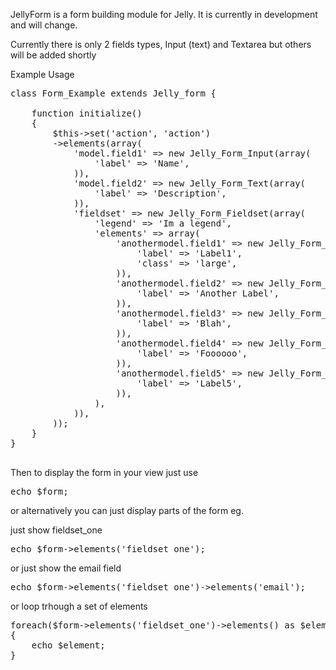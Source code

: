 JellyForm is a form building module for Jelly. It is currently in development and will change.

Currently there is only 2 fields types, Input (text) and Textarea but others will be added shortly

Example Usage

<pre>
class Form_Example extends Jelly_form {

	function initialize()
	{
		$this->set('action', 'action')
		->elements(array(
			'model.field1' => new Jelly_Form_Input(array(
				'label' => 'Name',
			)),
			'model.field2' => new Jelly_Form_Text(array(
				'label' => 'Description',
			)),
			'fieldset' => new Jelly_Form_Fieldset(array(
				'legend' => 'Im a legend',
				'elements' => array(
					'anothermodel.field1' => new Jelly_Form_Input(array(
						'label' => 'Label1',
						'class' => 'large',
					)),
					'anothermodel.field2' => new Jelly_Form_Input(array(
						'label' => 'Another Label',
					)),
					'anothermodel.field3' => new Jelly_Form_Input(array(
						'label' => 'Blah',
					)),
					'anothermodel.field4' => new Jelly_Form_Input(array(
						'label' => 'Foooooo',
					)),
					'anothermodel.field5' => new Jelly_Form_Input(array(
						'label' => 'Label5',
					)),
				),
			)),
		));
	}
}

</pre>

Then to display the form in your view just use 
<pre>
echo $form;
</pre>
or alternatively you can just display parts of the form eg.

just show fieldset_one
<pre>
echo $form->elements('fieldset_one');
</pre>

or just show the email field
<pre>
echo $form->elements('fieldset_one')->elements('email');
</pre>

or loop trhough a set of elements
<pre>
foreach($form->elements('fieldset_one')->elements() as $element)
{
	echo $element;
}
</pre>